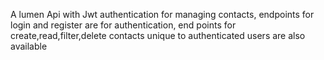 A lumen Api with Jwt authentication for managing contacts, endpoints for login and register are for authentication, end points for create,read,filter,delete contacts unique to authenticated users are also available
